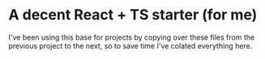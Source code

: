 # A decent React + TS starter (for me)

I've been using this base for projects by copying over these files from the previous project to the next, so to save time I've colated everything here.
